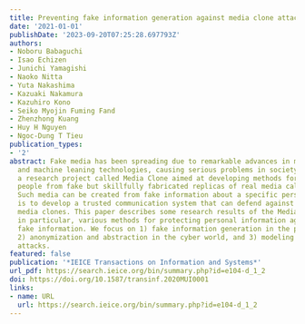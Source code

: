 ```yaml
---
title: Preventing fake information generation against media clone attacks
date: '2021-01-01'
publishDate: '2023-09-20T07:25:28.697793Z'
authors:
- Noboru Babaguchi
- Isao Echizen
- Junichi Yamagishi
- Naoko Nitta
- Yuta Nakashima
- Kazuaki Nakamura
- Kazuhiro Kono
- Seiko Myojin Fuming Fand
- Zhenzhong Kuang
- Huy H Nguyen
- Ngoc-Dung T Tieu
publication_types:
- '2'
abstract: Fake media has been spreading due to remarkable advances in media processing
  and machine leaning technologies, causing serious problems in society. We are conducting
  a research project called Media Clone aimed at developing methods for protecting
  people from fake but skillfully fabricated replicas of real media called media clones.
  Such media can be created from fake information about a specific person. Our goal
  is to develop a trusted communication system that can defend against attacks of
  media clones. This paper describes some research results of the Media Clone project,
  in particular, various methods for protecting personal information against generating
  fake information. We focus on 1) fake information generation in the physical world,
  2) anonymization and abstraction in the cyber world, and 3) modeling of media clone
  attacks.
featured: false
publication: '*IEICE Transactions on Information and Systems*'
url_pdf: https://search.ieice.org/bin/summary.php?id=e104-d_1_2
doi: https://doi.org/10.1587/transinf.2020MUI0001
links:
- name: URL
  url: https://search.ieice.org/bin/summary.php?id=e104-d_1_2
---
```


